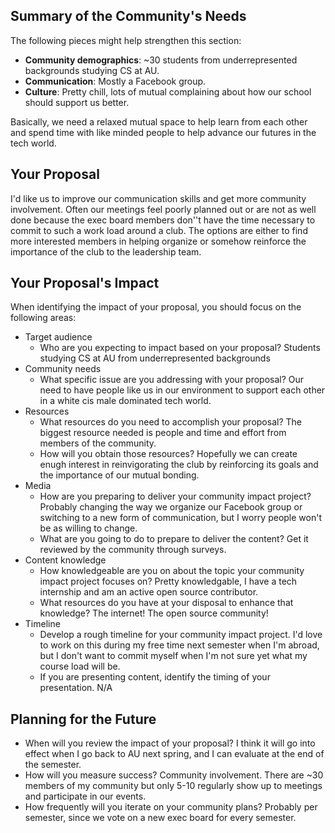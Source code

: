 ## Summary of the Community's Needs

The following pieces might help strengthen this section:
- **Community demographics**: ~30 students from underrepresented backgrounds studying CS at AU.
- **Communication**: Mostly a Facebook group.
- **Culture**: Pretty chill, lots of mutual complaining about how our school should support us better.

Basically, we need a relaxed mutual space to help learn from each other and spend time with like minded people to help advance our futures in the tech world.

## Your Proposal

I'd like us to improve our communication skills and get more community involvement. Often our meetings feel poorly planned out or are not as well done because the exec board members don''t have the time necessary to commit to such a work load around a club. The options are either to find more interested members in helping organize or somehow reinforce the importance of the club to the leadership team.

## Your Proposal's Impact

When identifying the impact of your proposal, you should focus on the following areas:
- Target audience
  - Who are you expecting to impact based on your proposal? Students studying CS at AU from underrepresented backgrounds
- Community needs
  - What specific issue are you addressing with your proposal? Our need to have people like us in our environment to support each other in a white cis male dominated tech world.
- Resources
  - What resources do you need to accomplish your proposal? The biggest resource needed is people and time and effort from members of the community.
  - How will you obtain those resources? Hopefully we can create enugh interest in reinvigorating the club by reinforcing its goals and the importance of our mutual bonding.   
- Media
  - How are you preparing to deliver your community impact project? Probably changing the way we organize our Facebook group or switching to a new form of communication, but I worry people won't be as willing to change.
  - What are you going to do to prepare to deliver the content? Get it reviewed by the community through surveys.
- Content knowledge
  - How knowledgeable are you on about the topic your community impact project focuses on? Pretty knowledgable, I have a tech internship and am an active open source contributor.
  - What resources do you have at your disposal to enhance that knowledge? The internet! The open source community!
- Timeline
  - Develop a rough timeline for your community impact project. I'd love to work on this during my free time next semester when I'm abroad, but I don't want to commit myself when I'm not sure yet what my course load will be.
  - If you are presenting content, identify the timing of your presentation. N/A

## Planning for the Future

- When will you review the impact of your proposal? I think it will go into effect when I go back to AU next spring, and I can evaluate at the end of the semester.
- How will you measure success? Community involvement. There are ~30 members of my community but only 5-10 regularly show up to meetings and participate in our events.
- How frequently will you iterate on your community plans? Probably per semester, since we vote on a new exec board for every semester.
